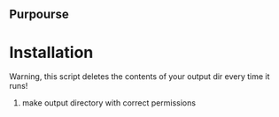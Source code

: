 ## Purpourse
# Installation
Warning, this script deletes the contents of your output dir every time it runs!
1. make output directory with correct permissions